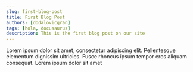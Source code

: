 ```yaml
---
slug: first-blog-post
title: First Blog Post
authors: [dodalovicgran]
tags: [hola, docusaurus]
description: This is the first blog post on our site
---
```


Lorem ipsum dolor sit amet, consectetur adipiscing elit. Pellentesque elementum dignissim ultricies. Fusce rhoncus ipsum tempor eros aliquam consequat. Lorem ipsum dolor sit amet
